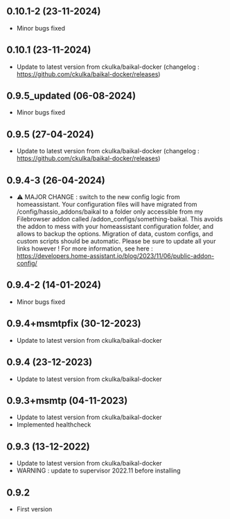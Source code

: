 ## 0.10.1-2 (23-11-2024)
- Minor bugs fixed

## 0.10.1 (23-11-2024)
- Update to latest version from ckulka/baikal-docker (changelog : https://github.com/ckulka/baikal-docker/releases)
## 0.9.5_updated (06-08-2024)
- Minor bugs fixed

## 0.9.5 (27-04-2024)
- Update to latest version from ckulka/baikal-docker (changelog : https://github.com/ckulka/baikal-docker/releases)
## 0.9.4-3 (26-04-2024)
- ⚠ MAJOR CHANGE : switch to the new config logic from homeassistant. Your configuration files will have migrated from /config/hassio_addons/baikal to a folder only accessible from my Filebrowser addon called /addon_configs/something-baikal. This avoids the addon to mess with your homeassistant configuration folder, and allows to backup the options. Migration of data, custom configs, and custom scripts should be automatic. Please be sure to update all your links however ! For more information, see here : https://developers.home-assistant.io/blog/2023/11/06/public-addon-config/

## 0.9.4-2 (14-01-2024)

- Minor bugs fixed

## 0.9.4+msmtpfix (30-12-2023)

- Update to latest version from ckulka/baikal-docker

## 0.9.4 (23-12-2023)

- Update to latest version from ckulka/baikal-docker

## 0.9.3+msmtp (04-11-2023)

- Update to latest version from ckulka/baikal-docker
- Implemented healthcheck

## 0.9.3 (13-12-2022)

- Update to latest version from ckulka/baikal-docker
- WARNING : update to supervisor 2022.11 before installing

## 0.9.2

- First version
